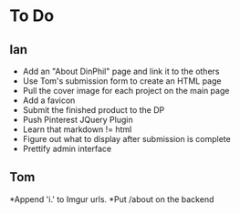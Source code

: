 To Do
=====

Ian
---
* Add an "About DinPhil" page and link it to the others
* Use Tom's submission form to create an HTML page
* Pull the cover image for each project on the main page
* Add a favicon
* Submit the finished product to the DP
* Push Pinterest JQuery Plugin
* Learn that markdown != html
* Figure out what to display after submission is complete
* Prettify admin interface


Tom
---
*Append 'i.' to Imgur urls.
*Put /about on the backend
